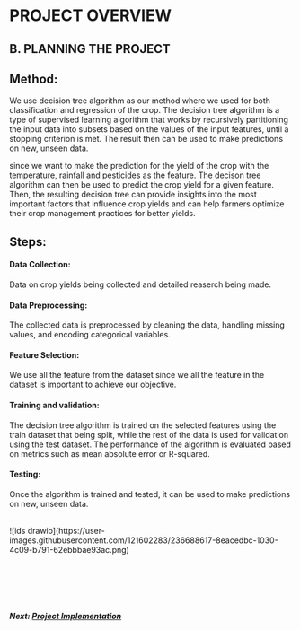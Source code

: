 # PROJECT OVERVIEW
## B. PLANNING THE PROJECT

## Method:

We use decision tree algorithm as our method where we used for both classification and regression of the crop. The decision tree algorithm is a type of supervised learning algorithm that works by recursively partitioning the input data into subsets based on the values of the input features, until a stopping criterion is met. The result then can be used to make predictions on new, unseen data.

since we want to make the prediction for the yield of the crop with the temperature, rainfall and pesticides as the feature. The decison tree algorithm can then be used to predict the crop yield for a given feature. Then, the resulting decision tree can provide insights into the most important factors that influence crop yields and can help farmers optimize their crop management practices for better yields.

## Steps:

#### Data Collection:
Data on crop yields being collected and detailed reaserch being made.

#### Data Preprocessing: 
The collected data is preprocessed by cleaning the data, handling missing values, and encoding categorical variables.

#### Feature Selection: 
We use all the feature from the dataset since we all the feature in the dataset is important to achieve our objective.

#### Training and validation: 
The decision tree algorithm is trained on the selected features using the train dataset that being split, while the rest of the data is used for validation using the test dataset. The performance of the algorithm is evaluated based on metrics such as mean absolute error or R-squared.

#### Testing: 
Once the algorithm is trained and tested, it can be used to make predictions on new, unseen data.

<br>
![ids drawio](https://user-images.githubusercontent.com/121602283/236688617-8eacedbc-1030-4c09-b791-62ebbbae93ac.png) <br><br>



<br><br><br>
##### Next: [Project Implementation](C-PROJECT_IMPLEMENTATION.md)
